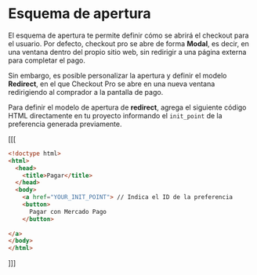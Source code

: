 # Esquema de apertura

El esquema de apertura te permite definir cómo se abrirá el checkout para el usuario. Por defecto, checkout pro se abre de forma **Modal**, es decir, en una ventana dentro del propio sitio web, sin redirigir a una página externa para completar el pago.

Sin embargo, es posible personalizar la apertura y definir el modelo **Redirect**, en el que Checkout Pro se abre en una nueva ventana redirigiendo al comprador a la pantalla de pago.

Para definir el modelo de apertura de **redirect**, agrega el siguiente código HTML directamente en tu proyecto informando el `init_point` de la preferencia generada previamente.


[[[
```html
<!doctype html>
<html>
  <head>
    <title>Pagar</title>
  </head>
  <body>
    <a href="YOUR_INIT_POINT"> // Indica el ID de la preferencia
    <button>
      Pagar con Mercado Pago
    </button>
    
</a>
</body>
</html>
```
]]]
